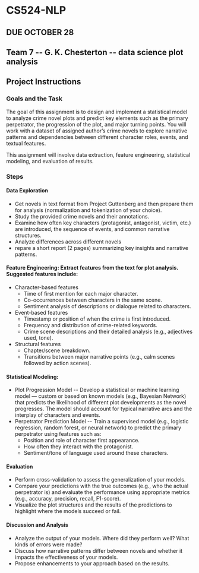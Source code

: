 # CS524-NLP
## DUE OCTOBER 28
## Team 7 --  G. K. Chesterton -- data science plot analysis


## Project Instructions

### Goals and the Task

The goal of this assignment is to design and implement a statistical model to analyze crime novel plots and predict key elements such as the primary perpetrator, the progression of the plot, and major turning points. You will work with a dataset of assigned author’s crime novels to explore narrative patterns and dependencies between different character roles, events, and textual features.

This assignment will involve data extraction, feature engineering, statistical modeling, and evaluation of results.

### Steps

#### Data Exploration

* Get novels in text format from Project Guttenberg and then prepare them for analysis (normalization and tokenization of your choice).
* Study the provided crime novels and their annotations.
* Examine how often key characters (protagonist, antagonist, victim, etc.) are introduced, the sequence of events, and common narrative structures.
* Analyze differences across different novels
* repare a short report (2 pages) summarizing key insights and narrative patterns.

#### Feature Engineering: Extract features from the text for plot analysis. Suggested features include:

* Character-based features
  * Time of first mention for each major character.
  * Co-occurrences between characters in the same scene.
  * Sentiment analysis of descriptions or dialogue related to characters.
* Event-based features
  * Timestamp or position of when the crime is first introduced.
  * Frequency and distribution of crime-related keywords.
  * Crime scene descriptions and their detailed analysis (e.g., adjectives used, tone).
* Structural features
  * Chapter/scene breakdown.
  * Transitions between major narrative points (e.g., calm scenes followed by action scenes).

#### Statistical Modeling:

* Plot Progression Model -- Develop a statistical or machine learning model — custom or based on known models (e.g., Bayesian Network) that predicts the likelihood of different plot developments as the novel progresses. The model should account for typical narrative arcs and the interplay of characters and events.
* Perpetrator Prediction Model -- Train a supervised model (e.g., logistic regression, random forest, or neural network) to predict the primary perpetrator using features such as:
  * Position and role of character first appearance.
  * How often they interact with the protagonist.
  * Sentiment/tone of language used around these characters.

#### Evaluation

* Perform cross-validation to assess the generalization of your models.
* Compare your predictions with the true outcomes (e.g., who the actual perpetrator is) and evaluate the performance using appropriate metrics (e.g., accuracy, precision, recall, F1-score).
* Visualize the plot structures and the results of the predictions to highlight where the models succeed or fail.

#### Discussion and Analysis

* Analyze the output of your models. Where did they perform well? What kinds of errors were made?
* Discuss how narrative patterns differ between novels and whether it impacts the effectiveness of your models.
* Propose enhancements to your approach based on the results.
